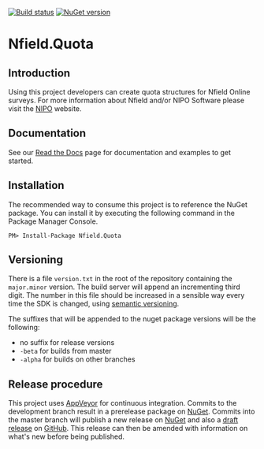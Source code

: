 [![Build status](https://niposoftware.visualstudio.com/_apis/public/build/definitions/15ce0e91-931d-4fbf-9169-8c3dde412b54/269/badge)](https://niposoftware.visualstudio.com/Nfield/_build/index?definitionId=269) [![NuGet version](https://badge.fury.io/nu/Nfield.Quota.svg)](https://badge.fury.io/nu/Nfield.Quota)

# Nfield.Quota

## Introduction
Using this project developers can create quota structures for Nfield Online surveys. For more information about Nfield and/or NIPO Software please visit the [NIPO] website.

## Documentation
See our [Read the Docs](http://nfieldquota.readthedocs.io/en/latest/getting_started/) page for documentation and examples to get started.

## Installation
The recommended way to consume this project is to reference the NuGet package. You can install it by executing the following command in the Package Manager Console.

```
PM> Install-Package Nfield.Quota
```

## Versioning
There is a file `version.txt` in the root of the repository containing the `major.minor` version.
The build server will append an incrementing third digit.
The number in this file should be increased in a sensible way every time the SDK is changed,
using [semantic versioning](https://semver.org/).

The suffixes that will be appended to the nuget package versions will be the following: 
- no suffix for release versions
- `-beta` for builds from master
- `-alpha` for builds on other branches

## Release procedure
This project uses [AppVeyor] for continuous integration. Commits to the development branch result in a prerelease package on [NuGet]. Commits into the master branch will publish a new release on [NuGet] and also a [draft release] on [GitHub]. This release can then be amended with information on what's new before being published.

[NIPO]: http://www.nipo.com
[AppVeyor]: http://www.appveyor.com
[NuGet]: http://nuget.org
[GitHub]: https://github.com
[draft release]: https://github.com/NIPOSoftware/Nfield.Quota/releases
